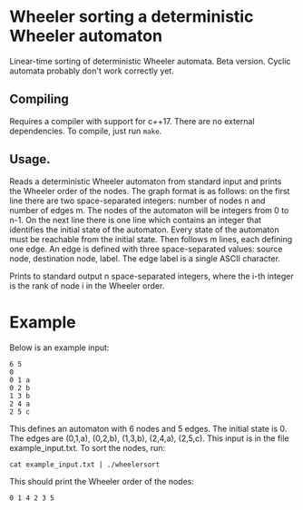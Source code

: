 # Wheeler sorting a deterministic Wheeler automaton

Linear-time sorting of deterministic Wheeler automata. Beta version. Cyclic automata probably don't work correctly yet.

## Compiling

Requires a compiler with support for c++17. There are no external dependencies. To compile, just run `make`.

## Usage.

Reads a deterministic Wheeler automaton from standard input and prints the Wheeler order of the nodes. The graph format is as follows: on the first line there are two space-separated integers: number of nodes n and number of edges m. The nodes of the automaton will be integers from 0 to n-1. On the next line there is one line which contains an integer that identifies the initial state of the automaton. Every state of the automaton must be reachable from the initial state. Then follows m lines, each defining one edge. An edge is defined with three space-separated values: source node, destination node, label. The edge label is a single ASCII character.

Prints to standard output n space-separated integers, where the i-th integer is the rank of node i in the Wheeler order.

# Example

Below is an example input:

```
6 5
0
0 1 a
0 2 b
1 3 b
2 4 a
2 5 c
```

This defines an automaton with 6 nodes and 5 edges. The initial state is 0. The edges are (0,1,a), (0,2,b), (1,3,b), (2,4,a), (2,5,c). This input is in the file example_input.txt. To sort the nodes, run:

```
cat example_input.txt | ./wheelersort
```

This should print the Wheeler order of the nodes:

```
0 1 4 2 3 5
```